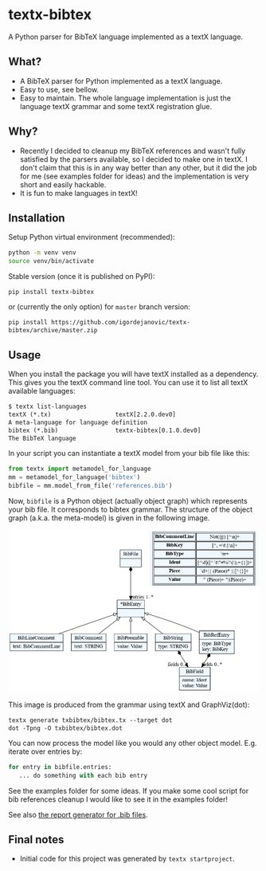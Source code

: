 # textx-bibtex

A Python parser for BibTeX language implemented as a textX language.


## What?

- A BibTeX parser for Python implemented as a textX language.
- Easy to use, see bellow.
- Easy to maintain. The whole language implementation is just the language textX
  grammar and some textX registration glue.


## Why?

- Recently I decided to cleanup my BibTeX references and wasn't fully satisfied
  by the parsers available, so I decided to make one in textX. I don't claim
  that this is in any way better than any other, but it did the job for me (see
  examples folder for ideas) and the implementation is very short and easily
  hackable.
- It is fun to make languages in textX!


## Installation

Setup Python virtual environment (recommended):

``` sh
python -m venv venv
source venv/bin/activate
```

Stable version (once it is published on PyPI):

```
pip install textx-bibtex
```

or (currently the only option) for `master` branch version:

```
pip install https://github.com/igordejanovic/textx-bibtex/archive/master.zip
```


## Usage


When you install the package you will have textX installed as a dependency. This
gives you the textX command line tool. You can use it to list all textX
available languages:

```
$ textx list-languages
textX (*.tx)                  textX[2.2.0.dev0]                       A meta-language for language definition
bibtex (*.bib)                textx-bibtex[0.1.0.dev0]                The BibTeX language

```

In your script you can instantiate a textX model from your bib file like this:

```python
from textx import metamodel_for_language
mm = metamodel_for_language('bibtex')
bibfile = mm.model_from_file('references.bib')
```

Now, `bibfile` is a Python object (actually object graph) which represents your
bib file. It corresponds to bibtex grammar. The structure of the object graph
(a.k.a. the meta-model) is given in the following image.


![BibTeX meta-model](https://github.com/igordejanovic/textx-bibtex/raw/master/txbibtex/bibtex.dot.png)


This image is produced from the grammar using textX and GraphViz(dot):

```
textx generate txbibtex/bibtex.tx --target dot
dot -Tpng -O txbibtex/bibtex.dot
```

You can now process the model like you would any other object model. E.g.
iterate over entries by:

```python
for entry in bibfile.entries:
   ... do something with each bib entry
```

See the examples folder for some ideas. If you make some cool script for bib
references cleanup I would like to see it in the examples folder!

See also [the report generator for .bib
files](https://github.com/igordejanovic/textx-gen-bibtex-report).


## Final notes

- Initial code for this project was generated by `textx startproject`.
